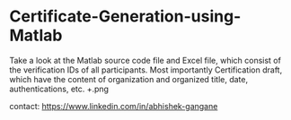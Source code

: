 # Certificate-Generation-using-Matlab
Take a look at the Matlab source code file and Excel file, which consist of the verification IDs of all participants. Most importantly Certification draft, which have the content of organization and organized title, date, authentications, etc.
+.png

contact: https://www.linkedin.com/in/abhishek-gangane
